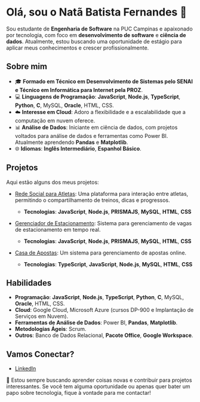 # Olá, sou o Natã Batista Fernandes 👋

Sou estudante de **Engenharia de Software** na PUC Campinas e apaixonado por tecnologia, com foco em **desenvolvimento de software** e **ciência de dados**. Atualmente, estou buscando uma oportunidade de estágio para aplicar meus conhecimentos e crescer profissionalmente.

## Sobre mim

- 🎓 **Formado em Técnico em Desenvolvimento de Sistemas pelo SENAI e Técnico em Informática para Internet pela PROZ**.
- 💻 **Linguagens de Programação**: **JavaScript**, **Node.js**, **TypeScript**, **Python**, **C**, MySQL, **Oracle**, HTML, CSS.
- ☁️ **Interesse em Cloud**: Adoro a flexibilidade e a escalabilidade que a computação em nuvem oferece.
- 📊 **Análise de Dados**: Iniciante em ciência de dados, com projetos voltados para análise de dados e ferramentas como Power BI. Atualmente aprendendo **Pandas** e **Matplotlib**.
- 🌐 **Idiomas**: **Inglês Intermediário**, **Espanhol Básico**.

## Projetos

Aqui estão alguns dos meus projetos:

- [Rede Social para Atletas](https://github.com/batista29/tcc): Uma plataforma para interação entre atletas, permitindo o compartilhamento de treinos, dicas e progressos.
  - **Tecnologias**: **JavaScript**, **Node.js**, **PRISMAJS**, **MySQL**, **HTML**, **CSS**
  
- [Gerenciador de Estacionamento](https://github.com/batista29/trabalhoEstacionamento): Sistema para gerenciamento de vagas de estacionamento em tempo real.
  - **Tecnologias**: **JavaScript**, **Node.js**, **PRISMAJS**, **MySQL**, **HTML**, **CSS**

- [Casa de Apostas](https://github.com/batista29/Footbet/tree/main): Um sistema para gerenciamento de apostas online.
  - **Tecnologias**: **TypeScript**, **JavaScript**, **Node.js**, **MySQL**, **HTML**, **CSS**

## Habilidades

- **Programação**: **JavaScript**, **Node.js**, **TypeScript**, **Python**, **C**, MySQL, **Oracle**, HTML, CSS.
- **Cloud**: Google Cloud, Microsoft Azure (cursos DP-900 e Implantação de Serviços em Nuvem).
- **Ferramentas de Análise de Dados**: Power BI, **Pandas**, **Matplotlib**.
- **Metodologias Ágeis**: Scrum.
- **Outros**: Banco de Dados Relacional, **Pacote Office**, **Google Workspace**.

## Vamos Conectar?

- [LinkedIn](https://www.linkedin.com/in/nata-batista)

🚀 Estou sempre buscando aprender coisas novas e contribuir para projetos interessantes. Se você tem alguma oportunidade ou apenas quer bater um papo sobre tecnologia, fique à vontade para me contactar!
